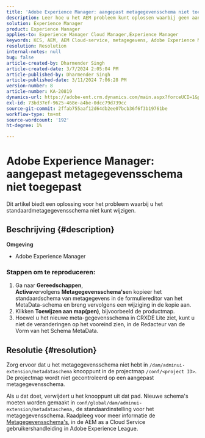 ```yaml
---
title: 'Adobe Experience Manager: aangepast metagegevensschema niet toegepast'
description: Leer hoe u het AEM probleem kunt oplossen waarbij geen aangepast metagegevensschema wordt toegepast.
solution: Experience Manager
product: Experience Manager
applies-to: Experience Manager Cloud Manager,Experience Manager
keywords: KCS, AEM, AEM Cloud-service, metagegevens, Adobe Experience Manager
resolution: Resolution
internal-notes: null
bug: false
article-created-by: Dharmender Singh
article-created-date: 3/7/2024 2:05:04 PM
article-published-by: Dharmender Singh
article-published-date: 3/11/2024 7:06:28 PM
version-number: 8
article-number: KA-20819
dynamics-url: https://adobe-ent.crm.dynamics.com/main.aspx?forceUCI=1&pagetype=entityrecord&etn=knowledgearticle&id=bb7df1aa-8bdc-ee11-904d-6045bd006d92
exl-id: 73bd37ef-9625-468e-a4be-0dcc79d739cc
source-git-commit: 2ffab755aaf12d64db2ee07bcb36f6f3b19761be
workflow-type: tm+mt
source-wordcount: '192'
ht-degree: 1%

---
```


# Adobe Experience Manager: aangepast metagegevensschema niet toegepast


Dit artikel biedt een oplossing voor het probleem waarbij u het standaardmetagegevensschema niet kunt wijzigen.

## Beschrijving {#description}


<b>Omgeving</b>

- Adobe Experience Manager


### <b>Stappen om te reproduceren:</b>

1. Ga naar <b>Gereedschappen</b>, <b>Activa</b>vervolgens <b>Metagegevensschema&#39;s</b>en kopieer het standaardschema van metagegevens in de formuliereditor van het MetaData-schema en breng vervolgens een wijziging in de kopie aan.
2. Klikken <b>Toewijzen aan map(pen)</b>, bijvoorbeeld de productmap.
3. Hoewel u het nieuwe meta-gegevensschema in CRXDE Lite ziet, kunt u niet de veranderingen op het vooreind zien, in de Redacteur van de Vorm van het Schema MetaData.



## Resolutie {#resolution}


Zorg ervoor dat u het metagegevensschema niet hebt in `/dam/adminui-extension/metadataschema` knooppunt in de projectmap `/conf/<project ID>`. De projectmap wordt niet gecontroleerd op een aangepast metagegevensschema.

Als u dat doet, verwijdert u het knooppunt uit dat pad. Nieuwe schema&#39;s moeten worden gemaakt in `conf/global/dam/adminui-extension/metadataschema,` de standaardinstelling voor het metagegevensschema. Raadpleeg voor meer informatie de [Metagegevensschema&#39;s](https://experienceleague.adobe.com/docs/experience-manager-cloud-service/content/assets/manage/metadata-schemas.html), in de AEM as a Cloud Service gebruikershandleiding in Adobe Experience League.
